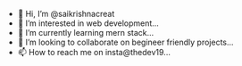 - 👋 Hi, I’m @saikrishnacreat
- 👀 I’m interested in web development...
- 🌱 I’m currently learning mern stack...
- 💞️ I’m looking to collaborate on begineer friendly projects...
- 📫 How to reach me on insta@thedev19...

<!---
saikrishnacreat/saikrishnacreat is a ✨ special ✨ repository because its `README.md` (this file) appears on your GitHub profile.
You can click the Preview link to take a look at your changes.
--->
